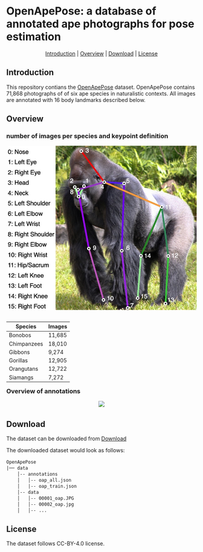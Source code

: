 <h1 align="left">OpenApePose: a database of annotated ape photographs for pose estimation
</h1> 

<p align="center">
  <a href="#introduction">Introduction</a> |
  <a href="#Overview">Overview</a> |
  <a href="#download">Download</a> |
  <a href="#license">License</a> 
</p>

## Introduction

<p align="left">This repository contians the <a href='https://www.biorxiv.org/'>OpenApePose</a> dataset. OpenApePose contains 71,868 photographs of of six ape species in naturalistic contexts. All images are annotated with 16 body landmarks described below. </p>

## Overview

### number of images per species and keypoint definition

<p align="right">
<img src="overview_images/keypoints.jpg" width="500">
</p>

<table div align=left>
<thead>
  <tr>
    <th>Species</th>
    <th>Images</th>
  </tr>
</thead>
<tbody>
  <tr>
    <td>Bonobos</td>
    <td>11,685</td>
  </tr>
  <tr>
    <td>Chimpanzees</td>
    <td>18,010</td>
  </tr>
  <tr>
    <td>Gibbons</td>
    <td>9,274</td>
  </tr>
  <tr>
    <td>Gorillas</td>
    <td>12,905</td>
  </tr>
  <tr>
    <td>Orangutans</td>
    <td>12,722</td>
  </tr>
  <tr>
    <td>Siamangs</td>
    <td>7,272</td>
  </tr>
</tbody>
</table>

### Overview of annotations
<p align="center">
<img src="overview_images/collage.png" width="1300">
</p>



## Download

The dataset can be downloaded from <a href='#download'>Download</a> 

The downloaded dataset would look as follows:

```text
OpenApePose
|── data
    │-- annotations
    │   │-- oap_all.json
    │   |-- oap_train.json
    │-- data
    │   │-- 00001_oap.JPG
    │   │-- 00002_oap.jpg
    │   │-- ...

```


## License

The dataset follows CC-BY-4.0 license.

